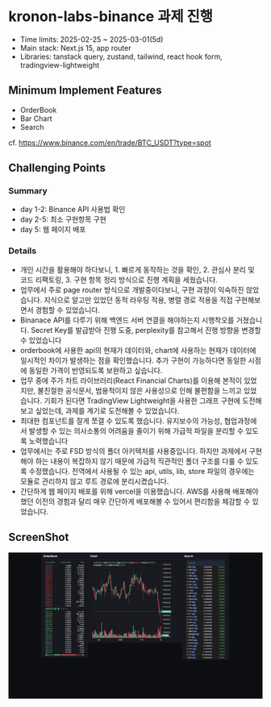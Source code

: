 # kronon-labs-binance 과제 진행

- Time limits: 2025-02-25 ~ 2025-03-01(5d)
- Main stack: Next.js 15, app router
- Libraries: tanstack query, zustand, tailwind, react hook form, tradingview-lightweight

## Minimum Implement Features

- OrderBook
- Bar Chart
- Search

cf. https://www.binance.com/en/trade/BTC_USDT?type=spot

## Challenging Points

### Summary

- day 1-2: Binance API 사용법 확인
- day 2-5: 최소 구현항목 구현
- day 5: 웹 페이지 배포

### Details

- 개인 시간을 활용해야 하다보니, 1. 빠르게 동작하는 것을 확인, 2. 관심사 분리 및 코드 리팩토링, 3. 구현 항목 정리 방식으로 진행 계획을 세웠습니다.
- 업무에서 주로 page router 방식으로 개발중이다보니, 구현 과정이 익숙하진 않았습니다. 지식으로 알고만 있었던 동적 라우팅 적용, 병렬 경로 적용을 직접 구현해보면서 경험할 수 있었습니다.
- Binanace API를 다루기 위해 백엔드 서버 연결을 해야하는지 시행착오를 거쳤습니다. Secret Key를 발급받아 진행 도중, perplexity를 참고해서 진행 방향을 변경할 수 있었습니다
- orderbook에 사용한 api의 현재가 데이터와, chart에 사용하는 현재가 데이터에 일시적인 차이가 발생하는 점을 확인했습니다. 추가 구현이 가능하다면 동일한 시점에 동일한 가격이 반영되도록 보완하고 싶습니다.
- 업무 중에 주가 차트 라이브러리(React Financial Charts)를 이용해 본적이 있었지만, 불친절한 공식문서, 범용적이지 않은 사용성으로 인해 불편함을 느끼고 있었습니다. 기회가 된다면 TradingView Lightweight을 사용한 그래프 구현에 도전해보고 싶었는데, 과제를 계기로 도전해볼 수 있었습니다.
- 최대한 컴포넌트를 잘게 쪼갤 수 있도록 했습니다. 유지보수의 가능성, 협업과정에서 발생할 수 있는 의사소통의 어려움을 줄이기 위해 가급적 파일을 분리할 수 있도록 노력했습니다
- 업무에서는 주로 FSD 방식의 폴더 아키텍처를 사용중입니다. 하지만 과제에서 구현해야 하는 내용이 복잡하지 않기 때문에 가급적 직관적인 폴더 구조를 다룰 수 있도록 수정했습니다. 전역에서 사용될 수 있는 api, utils, lib, store 파일의 경우에는 모듈로 관리하지 않고 루트 경로에 분리시켰습니다.
- 간단하게 웹 페이지 배포를 위해 vercel을 이용했습니다. AWS를 사용해 배포해야 했던 이전의 경험과 달리 매우 간단하게 배포해볼 수 있어서 편리함을 체감할 수 있었습니다.

## ScreenShot

![](/images/main.png)
